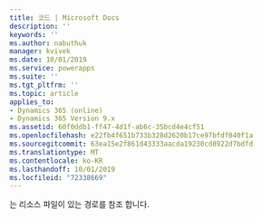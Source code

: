 ```yaml
---
title: 코드 | Microsoft Docs
description: ''
keywords: ''
ms.author: nabuthuk
manager: kvivek
ms.date: 10/01/2019
ms.service: powerapps
ms.suite: ''
ms.tgt_pltfrm: ''
ms.topic: article
applies_to:
- Dynamics 365 (online)
- Dynamics 365 Version 9.x
ms.assetid: 60f0ddb1-ff47-4d1f-ab6c-35bcd4e4cf51
ms.openlocfilehash: e22fb4f651b733b328d2620b17ce97bfdf040f1a
ms.sourcegitcommit: 63ea15e2f861d43333aacda19230cd8922d7bdfd
ms.translationtype: MT
ms.contentlocale: ko-KR
ms.lasthandoff: 10/01/2019
ms.locfileid: "72338669"
---
```

는 리소스 파일이 있는 경로를 참조 합니다.

